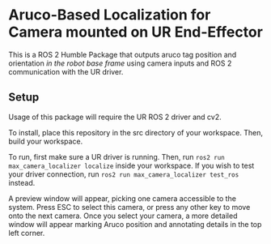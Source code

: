 # Aruco-Based Localization for Camera mounted on UR End-Effector

This is a ROS 2 Humble Package that outputs aruco tag position and orientation *in the robot base frame* using camera inputs and ROS 2 communication with the UR driver. 

## Setup
Usage of this package will require the UR ROS 2 driver and cv2. 

To install, place this repository in the src directory of your workspace. Then, build your workspace. 

To run, first make sure a UR driver is running. Then, run `ros2 run max_camera_localizer localize` inside your workspace. 
If you wish to test your driver connection, run `ros2 run max_camera_localizer test_ros` instead.

A preview window will appear, picking one camera accessible to the system. Press ESC to select this camera, or press any other key to move onto the next camera. Once you select your camera, a more detailed window will appear marking Aruco position and annotating details in the top left corner. 
